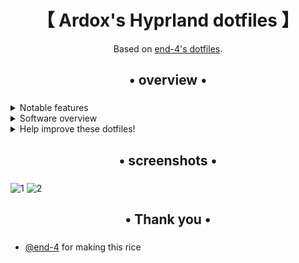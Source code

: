 <div align="center">
    <h1>【 Ardox's Hyprland dotfiles 】</h1>
    <p>Based on <a href="https://github.com/end-4/dots-hyprland.git">end-4's dotfiles</a>.</p>
    <h3></h3>
</div>

<div align="center"> 

</a>

</div>

<div align="center">
    <h2>• overview •</h2>
    <h3></h3>
</div>


 <details> 
  <summary>Notable features</summary>
     
  - **Overview widget**: shows open apps. Type to search/calculate/run
  - **AI Assisstant**: ChatGPT and Google Gemini
  - **Autogenerated colors** based on your wallpaper using [Material colors](https://m3.material.io/styles/color/the-color-system/key-colors-tones)
  - **Animations** that are natural and fluid
  - **Transparent installation**: every command is shown before it's run
</details>

<details>
  <summary>Software overview</summary>


  | Software | Purpose |
  | ------------- | ------------- |
  | [Hyprland](https://github.com/hyprwm/hyprland) | The compositor (for noobs, you can just call it a window manager) |
  | [AGS](https://github.com/Aylur/ags) | A GTK widget system, responsible for the status bar, sidebars, etc. |
  | [Fuzzel](https://mark.stosberg.com/fuzzel-a-great-dmenu-and-rofi-altenrative-for-wayland/) | For clipboard and emoji picker |


  - For a more comprehensive list of dependencies, see [scriptdata/dependencies.conf](https://github.com/levraiardox/dots-hyprland/blob/main/scriptdata/dependencies.conf)
</details>

<details> 
  <summary>Help improve these dotfiles!</summary>
    
   - Join the [discussions](https://github.com/levraiardox/dots-hyprland/discussions)
   - If you'd like to suggest fixes or a new widget, feel free to [open an issue](https://github.com/levraiardox/dots-hyprland/issues/new/choose)
</details>

<div align="center">
    <h2>• screenshots •</h2>
    <h3></h3>
</div>

![1](https://github.com/user-attachments/assets/ab046db6-e4a9-47bb-82a5-5349473ecaa4)
![2](https://github.com/user-attachments/assets/6587fd26-94ab-46e6-bd1e-c3caf1478918)


<div align="center">
    <h2>• Thank you •</h2>
    <h3></h3>
</div>

 - [@end-4](https://github.com/end-4) for making this rice
